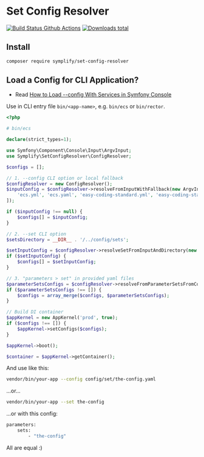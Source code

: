 # Set Config Resolver

[![Build Status Github Actions](https://img.shields.io/github/workflow/status/Symplify/SetConfigResolver/Code_Checks?style=flat-square)](https://github.com/Symplify/SetConfigResolver/actions)
[![Downloads total](https://img.shields.io/packagist/dt/symplify/set-config-resolver.svg?style=flat-square)](https://packagist.org/packages/symplify/set-config-resolver/stats)

## Install

```bash
composer require symplify/set-config-resolver
```

## Load a Config for CLI Application?

- Read [How to Load --config With Services in Symfony Console](https://www.tomasvotruba.cz/blog/2018/05/14/how-to-load-config-with-services-in-symfony-console/#code-argvinput-code-to-the-rescue)

Use in CLI entry file `bin/<app-name>`, e.g. `bin/ecs` or `bin/rector`.

```php
<?php

# bin/ecs

declare(strict_types=1);

use Symfony\Component\Console\Input\ArgvInput;
use Symplify\SetConfigResolver\ConfigResolver;

$configs = [];

// 1. --config CLI option or local fallback
$configResolver = new ConfigResolver();
$inputConfig = $configResolver->resolveFromInputWithFallback(new ArgvInput(), [
    'ecs.yml', 'ecs.yaml', 'easy-coding-standard.yml', 'easy-coding-standard.yaml',
]);

if ($inputConfig !== null) {
    $configs[] = $inputConfig;
}

// 2. --set CLI option
$setsDirectory = __DIR__ . '/../config/sets';

$setInputConfig = $configResolver->resolveSetFromInputAndDirectory(new ArgvInput(), $setsDirectory);
if ($setInputConfig) {
    $configs[] = $setInputConfig;
}

// 3. "parameters > set" in provided yaml files
$parameterSetsConfigs = $configResolver->resolveFromParameterSetsFromConfigFiles($configs, $setsDirectory);
if ($parameterSetsConfigs !== []) {
    $configs = array_merge($configs, $parameterSetsConfigs);
}

// Build DI container
$appKernel = new AppKernel('prod', true);
if ($configs !== []) {
    $appKernel->setConfigs($configs);
}

$appKernel->boot();

$container = $appKernel->getContainer();
```

And use like this:

```bash
vendor/bin/your-app --config config/set/the-config.yaml
```

...or...

```bash
vendor/bin/your-app --set the-config
```

...or with this config:

```bash
parameters:
    sets:
        - "the-config"
```

All are equal :)